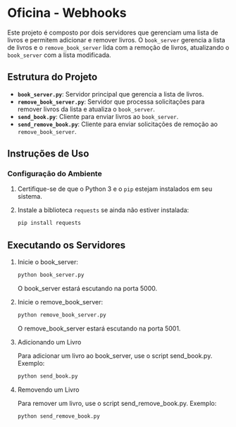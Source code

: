 # Oficina - Webhooks

Este projeto é composto por dois servidores que gerenciam uma lista de livros e permitem adicionar e remover livros. O `book_server` gerencia a lista de livros e o `remove_book_server` lida com a remoção de livros, atualizando o `book_server` com a lista modificada.

## Estrutura do Projeto

- **`book_server.py`**: Servidor principal que gerencia a lista de livros.
- **`remove_book_server.py`**: Servidor que processa solicitações para remover livros da lista e atualiza o `book_server`.
- **`send_book.py`**: Cliente para enviar livros ao `book_server`.
- **`send_remove_book.py`**: Cliente para enviar solicitações de remoção ao `remove_book_server`.

## Instruções de Uso

### Configuração do Ambiente

1. Certifique-se de que o Python 3 e o `pip` estejam instalados em seu sistema.
2. Instale a biblioteca `requests` se ainda não estiver instalada:

   ```bash
   pip install requests
   ```

## Executando os Servidores

1. Inicie o book_server:

    ```bash
    python book_server.py
    ```
    O book_server estará escutando na porta 5000.

2. Inicie o remove_book_server:

    ```bash
    python remove_book_server.py
    ```
    O remove_book_server estará escutando na porta 5001.

4. Adicionando um Livro

    Para adicionar um livro ao book_server, use o script send_book.py. Exemplo:

    ```bash
    python send_book.py
    ```

5. Removendo um Livro

    Para remover um livro, use o script send_remove_book.py. Exemplo:

    ```bash
    python send_remove_book.py
    ```
